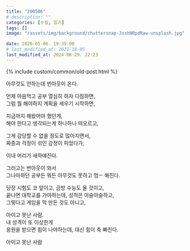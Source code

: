 ```yaml
---
title: "200506"
# description: ""
categories: [수필, 일기]
tags: []
image: "/assets/img/background/chuttersnap-JxxhNRpdRaw-unsplash.jpg"

date: 2020-05-06. 19:39:00
# last_modified_at: 2021-10-05
last_modified_at: 2024-08-29. 22:23
---
```


{% include custom/common/old-post.html %}

아무것도 안하는데 번아웃이 온다.  

언제 마음먹고 공부 열심히 하자 다짐하면,  
그럼 뭘 해야하지 계획을 세우기 시작하면,  

지금까지 해왔어야 했던게,  
해야 한다고 생각되는게 하나하나 떠오르고,  

그게 감당할 수 없을 정도로 많아지면서,  
짜증과 걱정이 섞인 감정이 피었다가,  

이내 머리가 새하얘진다.  

그러고는 번아웃이 와서  
그나마하던 공부든 뭐든 아무것도 못하고 멍ㅡ 해진다.  

당장 시험도 코 앞이고, 금방 수능도 올 것이고,  
끝나면 대학교를 가야하는데, 성적은 아슬아슬하고,  
그렇다고 게임을 막 만든 것도 아니고,  

아이고 못난 사람.  
​
내 성격이 또 이상한게  
응원을 받으면 힘이 나야하는데, 대신 힘이 축 빠진다.  

아이고 못난 사람  
